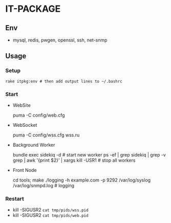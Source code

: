 IT-PACKAGE
=====

## Env
 * mysql, redis, pwgen, openssl, ssh, net-snmp

## Usage

### Setup
    rake itpkg:env # then add output lines to ~/.bashrc

### Start

 * WebSite

    puma -C config/web.cfg

 * WebSocket

    puma -C config/wss.cfg wss.ru

 * Background Worker

    bundle exec sidekiq -d # start new worker
    ps -ef | grep sidekiq | grep -v grep | awk '{print $2}' | xargs kill -USR1 # stop all workers

 * Front Node

    cd tools; make
    ./logging -h example.com -p 9292 /var/log/syslog /var/log/snmpd.log # logging

### Restart

 * kill -SIGUSR2 `cat tmp/pids/wss.pid`
 * kill -SIGUSR2 `cat tmp/pids/web.pid`
